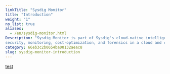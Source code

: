 ```yaml
---
linkTitle: "Sysdig Monitor"
title: "Introduction"
weight: "1"
no_list: true
aliases:
  - /en/sysdig-monitor.html
Description: "Sysdig Monitor is part of Sysdig's cloud-native intelligence platform providing
security, monitoring, cost-optimization, and forensics in a cloud and container-friendly architecture. Sysdig Monitor offers Kubernetes and cloud monitoring with a managed Prometheus service."
category: 66eb3c2b0654ba00132aeac8
slug: sysdig-monitor-introduction
---
```


[test](doc:costadvisor)
